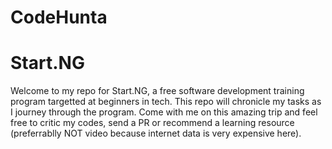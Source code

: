 # CodeHunta
# Start.NG
Welcome to my repo for Start.NG, a free software development training program targetted at beginners in tech. This repo will chronicle my tasks as I journey through the program. Come with me on this amazing trip and feel free to critic my codes, send a PR or recommend a learning resource (preferrablly NOT video because internet data is very expensive here).
